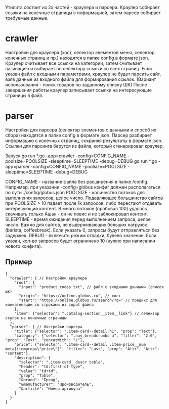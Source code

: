 Утилита состоит из 2х частей - краулера и парсера. 
Краулер собирает ссылки на конечные страницы с информацией, затем парсер собирает требуемые данные.

# crawler

Настройки для краулера (хост, селектор элементов меню, селектор конечных страниц и пр.) находятся в папке config в формате json. 
Краулер считывает все ссылки на категории, затем считывает пагинацию и выбирает по селектору ссылки со всех страниц.
Если указан файл с входными параметрами, краулер не будет парсить сайт, взяв данные из входного файла для формирования ссылок. (Вариант 
использования - поиск товаров по заданному списку ШК)
После завершения работы краулер записывает ссылки на интересующие страницы в файл.

# parser

Настройки для парсера (селектор элементов с данными и способ их сбора) находятся в папке config в формате json. 
Парсер разбирает информацию с конечных страниц, сохраняя результаты в формате json. Ссылки для парсинга берутся из файла, который
сгенерировал краулер.

Запуск
go run *.go -app=crawler -config=CONFIG_NAME -poolsize=POOLSIZE -sleeptime=SLEEPTIME -debug=DEBUG
go run *.go -app=parser -config=CONFIG_NAME -poolsize=POOLSIZE -sleeptime=SLEEPTIME -debug=DEBUG

CONFIG_NAME - название файла без расширения в папке /config. Например, при указании -config=globus конфиг должен располагаться по
пути ./config/globus.json
POOLSIZE - количество потоков для выполнения запросов, целое число. Подавляющее большинство сайтов при POOLSIZE > 10 падает после 1k запросов, либо перестают отдавать интересующий контент. В много потоков (пробовал 100) удалось скачивать только Ашан - он не повис и не заблокировал контент.
SLEEPTIME - время ожидания перед выполнением запроса, целое число. Важно для сайтов, не выдерживающих больших нагрузок (barista, coffeebreak). Если указать 0, запросы будут отправляться без задержек.
DEBUG - включить режим отладки, булево значение. Если указан, кол-во запросов будет ограничено 10 (нужно при написании нового конфига).

## Пример
```
{
  "crawler": { // Настройки краулера
    "root": {
      "input": "product_codes.txt", // файл с входными данными (список шк)
      "origin": "https://online.globus.ru", // хост
      "start": "https://online.globus.ru/search/?q=" // префикс для конкатенации со строками из input файла
    },
    "item": {"selector": ".catalog-section__item__link"} // селектор ссылок на конечные страницы
  },
  "parser": { // Настройки парсера
    "title": {"selector": ".item-card--detail h1", "prop": "Text"},
    "category": {"selector": ".nav_breadcrumbs a", "filter": "2:0", "prop": "Text", "concatWith": "/"},
    "price": {"selector": ".item-card--detail .item-price__num meta[itemprop=\"price\"]", "filter": "Last", "prop": "Attr", "Attr": "content"},
    "description": {
      "selector": ".item-card__descr table",
      "header": "td:first-of-type",
      "value": "td+td", 
      "prop": "Table",
      "&brand": "Бренд",
      "&manufacturer": "Производитель",
      "&article": "Номер артикула"
    }
  }
}
```
